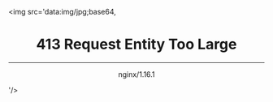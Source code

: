 <img src='data:img/jpg;base64,
<center><h1>413 Request Entity Too Large</h1></center>
<hr><center>nginx/1.16.1</center>


'/>
